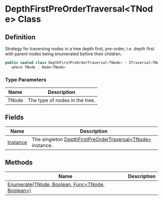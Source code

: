 # DepthFirstPreOrderTraversal&lt;TNode&gt; Class
## Definition

Strategy for traversing nodes in a tree depth first, pre-order, i.e. depth first with parent nodes being enumerated before their children.

```c#
public sealed class DepthFirstPreOrderTraversal<TNode> : ITraversal<TNode>
   where TNode : Node<TNode>
```

### Type Parameters

| Name | Description |
| ---- | ----------- |
| TNode | The type of nodes in the tree. |

## Fields

| Name | Description |
| ---- | ----------- |
| [Instance](MrKWatkins.Ast.Traversal.DepthFirstPreOrderTraversal-1.Instance.md) | The singleton [DepthFirstPreOrderTraversal&lt;TNode&gt;](MrKWatkins.Ast.Traversal.DepthFirstPreOrderTraversal-1.md) instance. |

## Methods

| Name | Description |
| ---- | ----------- |
| [Enumerate(TNode, Boolean, Func&lt;TNode, Boolean&gt;)](MrKWatkins.Ast.Traversal.DepthFirstPreOrderTraversal-1.Enumerate.md) |  |

